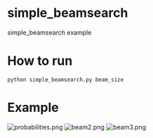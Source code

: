 # simple_beamsearch
simple_beamsearch example

# How to run
```  
python simple_beamsearch.py beam_size  
```   
# Example  
![probabilities.png](https://github.com/SeitaroShinagawa/simple_beamsearch/blob/master/images/probabilities.JPG "probabilites settings")
![beam2.png](https://github.com/SeitaroShinagawa/simple_beamsearch/blob/master/images/beam2.JPG "beam size = 2")
![beam3.png](https://github.com/SeitaroShinagawa/simple_beamsearch/blob/master/images/beam3.JPG "beam size = 3")

